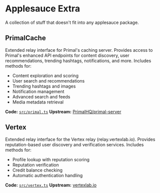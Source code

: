 # Applesauce Extra

A collection of stuff that doesn't fit into any applesauce package.

## PrimalCache

Extended relay interface for Primal's caching server. Provides access to Primal's enhanced API endpoints for content discovery, user recommendations, trending hashtags, notifications, and more. Includes methods for:

- Content exploration and scoring
- User search and recommendations
- Trending hashtags and images
- Notification management
- Advanced search and feeds
- Media metadata retrieval

**Code:** [`src/primal.ts`](src/primal.ts)
**Upstream:** [PrimalHQ/primal-server](https://github.com/PrimalHQ/primal-server)

## Vertex

Extended relay interface for the Vertex relay (relay.vertexlab.io). Provides reputation-based user discovery and verification services. Includes methods for:

- Profile lookup with reputation scoring
- Reputation verification
- Credit balance checking
- Automatic authentication handling

**Code:** [`src/vertex.ts`](src/vertex.ts)
**Upstream:** [vertexlab.io](https://vertexlab.io/docs/services/)
